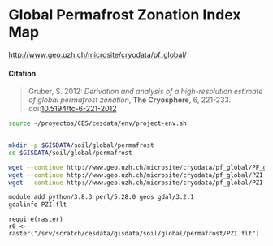 # Global Permafrost Zonation Index Map

http://www.geo.uzh.ch/microsite/cryodata/pf_global/

#### Citation
> Gruber, S. 2012: *Derivation and analysis of a high-resolution estimate of global permafrost zonation*, **The Cryosphere**, 6, 221-233. doi:[10.5194/tc-6-221-2012](http://www.the-cryosphere.net/6/221/)

```sh
source ~/proyectos/CES/cesdata/env/project-env.sh


mkdir -p $GISDATA/soil/global/permafrost
cd $GISDATA/soil/global/permafrost

wget --continue http://www.geo.uzh.ch/microsite/cryodata/pf_global/PF_global_ArcGIS.tar
wget --continue http://www.geo.uzh.ch/microsite/cryodata/pf_global/PZI.flt
wget --continue http://www.geo.uzh.ch/microsite/cryodata/pf_global/PZI.hdr
```


```sh
module add python/3.8.3 perl/5.28.0 geos gdal/3.2.1
gdalinfo PZI.flt
```


```{r}
require(raster)
r0 <- raster("/srv/scratch/cesdata/gisdata/soil/global/permafrost/PZI.flt")

```
